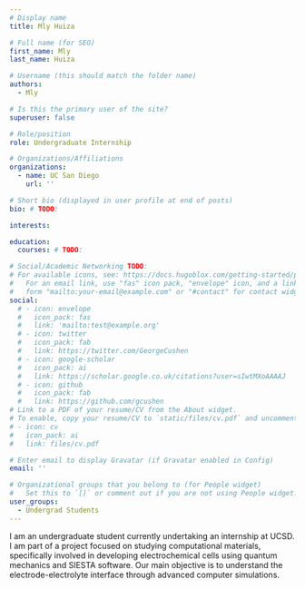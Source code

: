 ```yaml
---
# Display name
title: Mly Huiza

# Full name (for SEO)
first_name: Mly
last_name: Huiza

# Username (this should match the folder name)
authors:
  - Mly

# Is this the primary user of the site?
superuser: false

# Role/position
role: Undergraduate Internship

# Organizations/Affiliations
organizations:
  - name: UC San Diego
    url: ''

# Short bio (displayed in user profile at end of posts)
bio: # TODO:

interests:

education:
  courses: # TODO:

# Social/Academic Networking TODO:
# For available icons, see: https://docs.hugoblox.com/getting-started/page-builder/#icons
#   For an email link, use "fas" icon pack, "envelope" icon, and a link in the
#   form "mailto:your-email@example.com" or "#contact" for contact widget.
social:
  # - icon: envelope
  #   icon_pack: fas
  #   link: 'mailto:test@example.org'
  # - icon: twitter
  #   icon_pack: fab
  #   link: https://twitter.com/GeorgeCushen
  # - icon: google-scholar
  #   icon_pack: ai
  #   link: https://scholar.google.co.uk/citations?user=sIwtMXoAAAAJ
  # - icon: github
  #   icon_pack: fab
  #   link: https://github.com/gcushen
# Link to a PDF of your resume/CV from the About widget.
# To enable, copy your resume/CV to `static/files/cv.pdf` and uncomment the lines below.
# - icon: cv
#   icon_pack: ai
#   link: files/cv.pdf

# Enter email to display Gravatar (if Gravatar enabled in Config)
email: ''

# Organizational groups that you belong to (for People widget)
#   Set this to `[]` or comment out if you are not using People widget.
user_groups:
  - Undergrad Students
---
```


I am an undergraduate student currently undertaking an internship at UCSD. I am part of a project focused on studying computational materials, specifically involved in developing electrochemical cells using quantum mechanics and SIESTA software. Our main objective is to understand the electrode-electrolyte interface through advanced computer simulations.